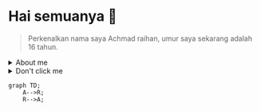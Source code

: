 <!-- START -->

# Hai semuanya 👋

<!-- About personal -->
> Perkenalkan nama saya Achmad raihan, umur saya sekarang adalah 16 tahun.
> 
<details><summary>About me</summary>
#### Tentang saya
- Saya suka bermain piano, game, dan membuat projek aplikasi
- Impian saya adalah menjadi CEO atau Founder di sebuah perusahaan
- Terima kasih sudah berkunjung ke halaman Github saya 🤗
</details>
<details><summary>Don't click me</summary>
<p> 
    
```java
    System.out.println("I <3 you.");
```
    
</p>
</details>
        
```mermaid
graph TD;
    A-->R;
    R-->A;
```

<!-- ## 🏆 My statistics -->

<!-- Most languages -->

<!-- [![Top Langs](https://github-readme-stats.vercel.app/api/top-langs/?username=Ahmad3296&layout=compact)](https://github.com/Ahmad3296/github-readme-stats) -->

<!-- END -->
